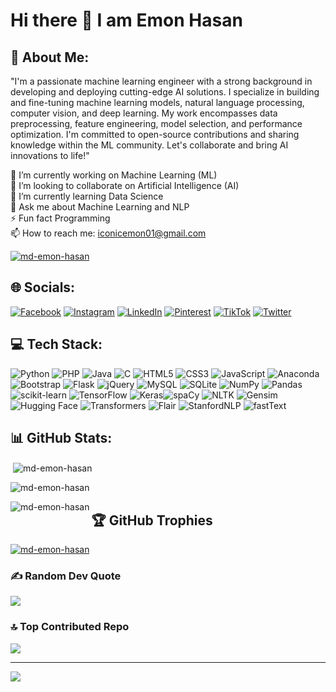 # Hi there 👋 I am Emon Hasan

## 💫 About Me:

"I'm a passionate machine learning engineer with a strong background in developing and deploying cutting-edge AI solutions. I specialize in building and fine-tuning machine learning models, natural language processing, computer vision, and deep learning. My work encompasses data preprocessing, feature engineering, model selection, and performance optimization. I'm committed to open-source contributions and sharing knowledge within the ML community. Let's collaborate and bring AI innovations to life!"


🔭 I’m currently working on Machine Learning (ML)<br>👯 I’m looking to collaborate on Artificial Intelligence (AI)<br>🌱 I’m currently learning Data Science<br>💬 Ask me about Machine Learning and NLP<br>⚡ Fun fact Programming <br/>📫 How to reach me: iconicemon01@gmail.com


<p align="left"> 
  <a href="https://www.linkedin.com/in/md-emon-hasan-695483237/" target="blank">
    <img src="https://img.shields.io/badge/LinkedIn-follow-blue/?style=for-the-badge&logo=linkedin" alt="md-emon-hasan" />
  </a> 
</p>



## 🌐 Socials:
[![Facebook](https://img.shields.io/badge/Facebook-%231877F2.svg?logo=Facebook&logoColor=white)](https://facebook.com/mdemon.hasan2001/) [![Instagram](https://img.shields.io/badge/Instagram-%23E4405F.svg?logo=Instagram&logoColor=white)](https://instagram.com/md_emon_hasan01) [![LinkedIn](https://img.shields.io/badge/LinkedIn-%230077B5.svg?logo=linkedin&logoColor=white)](https://www.linkedin.com/in/md-emon-hasan-695483237/) [![Pinterest](https://img.shields.io/badge/Pinterest-%23E60023.svg?logo=Pinterest&logoColor=white)](https://pinterest.com/MdEmonHasan01) [![TikTok](https://img.shields.io/badge/TikTok-%23000000.svg?logo=TikTok&logoColor=white)](https://tiktok.com/@md_emon_hasan01) [![Twitter](https://img.shields.io/badge/Twitter-%231DA1F2.svg?logo=Twitter&logoColor=white)](https://twitter.com/Md_EmonHasan)
## 💻 Tech Stack:
![Python](https://img.shields.io/badge/python-3670A0?style=for-the-badge&logo=python&logoColor=ffdd54) ![PHP](https://img.shields.io/badge/php-%23777BB4.svg?style=for-the-badge&logo=php&logoColor=white) ![Java](https://img.shields.io/badge/java-%23ED8B00.svg?style=for-the-badge&logo=java&logoColor=white) ![C](https://img.shields.io/badge/c-%2300599C.svg?style=for-the-badge&logo=c&logoColor=white) ![HTML5](https://img.shields.io/badge/html5-%23E34F26.svg?style=for-the-badge&logo=html5&logoColor=white) ![CSS3](https://img.shields.io/badge/css3-%231572B6.svg?style=for-the-badge&logo=css3&logoColor=white) ![JavaScript](https://img.shields.io/badge/javascript-%23323330.svg?style=for-the-badge&logo=javascript&logoColor=%23F7DF1E) ![Anaconda](https://img.shields.io/badge/Anaconda-%2344A833.svg?style=for-the-badge&logo=anaconda&logoColor=white) ![Bootstrap](https://img.shields.io/badge/bootstrap-%23563D7C.svg?style=for-the-badge&logo=bootstrap&logoColor=white) ![Flask](https://img.shields.io/badge/flask-%23000.svg?style=for-the-badge&logo=flask&logoColor=white) ![jQuery](https://img.shields.io/badge/jquery-%230769AD.svg?style=for-the-badge&logo=jquery&logoColor=white) ![MySQL](https://img.shields.io/badge/mysql-%2300f.svg?style=for-the-badge&logo=mysql&logoColor=white) ![SQLite](https://img.shields.io/badge/sqlite-%2307405e.svg?style=for-the-badge&logo=sqlite&logoColor=white) ![NumPy](https://img.shields.io/badge/numpy-%23013243.svg?style=for-the-badge&logo=numpy&logoColor=white) ![Pandas](https://img.shields.io/badge/pandas-%23150458.svg?style=for-the-badge&logo=pandas&logoColor=white) ![scikit-learn](https://img.shields.io/badge/scikit--learn-%23F7931E.svg?style=for-the-badge&logo=scikit-learn&logoColor=white) ![TensorFlow](https://img.shields.io/badge/TensorFlow-%23FF6F00.svg?style=for-the-badge&logo=TensorFlow&logoColor=white) ![Keras](https://img.shields.io/badge/Keras-%23D00000.svg?style=for-the-badge&logo=Keras&logoColor=white)![spaCy](https://img.shields.io/badge/spaCy-09A3D5.svg?style=for-the-badge&logo=spaCy&logoColor=white)
![NLTK](https://img.shields.io/badge/NLTK-0277BD.svg?style=for-the-badge&logo=NLTK&logoColor=white)
![Gensim](https://img.shields.io/badge/Gensim-3498DB.svg?style=for-the-badge&logo=Gensim&logoColor=white)
![Hugging Face](https://img.shields.io/badge/Hugging%20Face-ffcd00?style=for-the-badge&logo=hugging-face&logoColor=black)
![Transformers](https://img.shields.io/badge/Transformers-FF9900.svg?style=for-the-badge&logo=Transformers&logoColor=white)
![Flair](https://img.shields.io/badge/Flair-FF4081.svg?style=for-the-badge&logo=Flair&logoColor=white)
![StanfordNLP](https://img.shields.io/badge/StanfordNLP-8C1515.svg?style=for-the-badge&logo=Stanford&logoColor=white)
![fastText](https://img.shields.io/badge/fastText-333333.svg?style=for-the-badge&logo=fastText&logoColor=white)

## 📊 GitHub Stats:
<!-- ![](https://github-readme-stats.vercel.app/api?username=Md-Emon-Hasan&theme=radical&hide_border=false&include_all_commits=true&count_private=true)<br/><br/> -->
<p>&nbsp;<img align="center" src="https://github-readme-stats.vercel.app/api?username=md-emon-hasan&show_icons=true&locale=en" alt="md-emon-hasan" /></p>

<!-- ![](https://github-readme-streak-stats.herokuapp.com/?user=Md-Emon-Hasan&theme=radical&hide_border=false)<br/><br/> -->
<p><img align="center" src="https://github-readme-streak-stats.herokuapp.com/?user=md-emon-hasan&" alt="md-emon-hasan" /></p>

<!-- ![](https://github-readme-stats.vercel.app/api/top-langs/?username=Md-Emon-Hasan&theme=radical&hide_border=false&include_all_commits=true&count_private=true&layout=compact) -->
<p><img align="left" src="https://github-readme-stats.vercel.app/api/top-langs?username=md-emon-hasan&show_icons=true&locale=en&layout=compact" alt="md-emon-hasan" /></p>

## 🏆 GitHub Trophies
<!-- ![](https://github-profile-trophy.vercel.app/?username=Md-Emon-Hasan&theme=radical&no-frame=false&no-bg=false&margin-w=4) -->
<p align="left"> <a href="https://github.com/ryo-ma/github-profile-trophy"><img src="https://github-profile-trophy.vercel.app/?username=md-emon-hasan" alt="md-emon-hasan" /></a> </p>

### ✍️ Random Dev Quote
![](https://quotes-github-readme.vercel.app/api?type=horizontal&theme=radical)

### 🔝 Top Contributed Repo
![](https://github-contributor-stats.vercel.app/api?username=Md-Emon-Hasan&limit=5&theme=dark&combine_all_yearly_contributions=true)


---
[![](https://visitcount.itsvg.in/api?id=Md-Emon-Hasan&icon=6&color=0)](https://visitcount.itsvg.in)

<!-- Proudly created with GPRM ( https://gprm.itsvg.in ) -->
